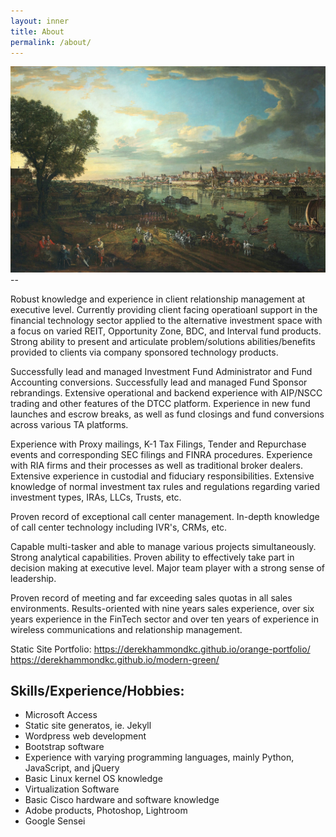 ```yaml
---
layout: inner
title: About
permalink: /about/
---
```


<div>
<img src="/public/www.jpg" alt="Drawing" style="width: 1000px;"/>
</div>
-- 

Robust knowledge and experience in client relationship management at executive level. Currently providing client facing operatioanl support in the financial technology sector applied to the alternative investment space with a focus on varied REIT, Opportunity Zone, BDC, and Interval fund products. Strong ability to present and articulate problem/solutions abilities/benefits provided to clients via company sponsored technology products.

Successfully lead and managed Investment Fund Administrator and Fund Accounting conversions. Successfully lead and managed Fund Sponsor rebrandings. Extensive operational and backend experience with AIP/NSCC trading and other features of the DTCC platform. Experience in new fund launches and escrow breaks, as well as fund closings and fund conversions across various TA platforms.

Experience with Proxy mailings, K-1 Tax Filings, Tender and Repurchase events and corresponding SEC filings and FINRA procedures. Experience with RIA firms and their processes as well as traditional broker dealers. Extensive experience in custodial and fiduciary responsibilities. Extensive knowledge of normal investment tax rules and regulations regarding varied investment types, IRAs, LLCs, Trusts, etc.

Proven record of exceptional call center management. In-depth knowledge of call center technology including IVR's, CRMs, etc.

Capable multi-tasker and able to manage various projects simultaneously. Strong analytical capabilities. Proven ability to effectively take part in decision making at executive level. Major team player with a strong sense of leadership.

Proven record of meeting and far exceeding sales quotas in all sales environments. Results-oriented with nine years sales experience, over six years experience in the FinTech sector and over ten years of experience in wireless communications and relationship management.

Static Site Portfolio:
https://derekhammondkc.github.io/orange-portfolio/
https://derekhammondkc.github.io/modern-green/ 

## Skills/Experience/Hobbies:
- Microsoft Access
- Static site generatos, ie. Jekyll
- Wordpress web development
- Bootstrap software
- Experience with varying programming languages, mainly Python, JavaScript, and jQuery
- Basic Linux kernel OS knowledge
- Virtualization Software
- Basic Cisco hardware and software knowledge
- Adobe products, Photoshop, Lightroom 
- Google Sensei